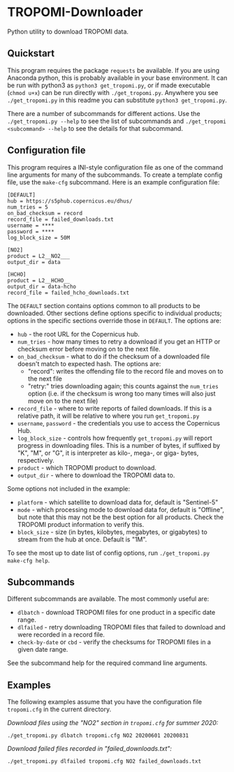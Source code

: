 # TROPOMI-Downloader
Python utility to download TROPOMI data. 

## Quickstart
This program requires the package `requests` be available. 
If you are using Anaconda python, this is probably available in your base environment.
It can be run with python3 as `python3 get_tropomi.py`, or if made executable (`chmod u+x`) can be run directly with `./get_tropomi.py`.
Anywhere you see `./get_tropomi.py` in this readme you can substitute `python3 get_tropomi.py`.

There are a number of subcommands for different actions. 
Use the `./get_tropomi.py --help` to see the list of subcommands and `./get_tropomi <subcommand> --help` to see the details for that subcommand.

## Configuration file

This program requires a INI-style configuration file as one of the command line arguments for many of the subcommands.
To create a template config file, use the `make-cfg` subcommand.
Here is an example configuration file:

```
[DEFAULT]
hub = https://s5phub.copernicus.eu/dhus/
num_tries = 5
on_bad_checksum = record
record_file = failed_downloads.txt
username = ****
password = ****
log_block_size = 50M

[NO2]
product = L2__NO2___
output_dir = data

[HCHO]
product = L2__HCHO__
output_dir = data-hcho
record_file = failed_hcho_downloads.txt
```

The `DEFAULT` section contains options common to all products to be downloaded. Other sections define options specific to individual products; options in the specific sections override those in `DEFAULT`.
The options are:

* `hub` - the root URL for the Copernicus hub.
* `num_tries` - how many times to retry a download if you get an HTTP or checksum error before moving on to the next file.
* `on_bad_checksum` - what to do if the checksum of a downloaded file doesn't match to expected hash. The options are:
  - "record": writes the offending file to the record file and moves on to the next file
  - "retry:" tries downloading again; this counts against the `num_tries` option (i.e. if the checksum is wrong too many times will also just move on to the next file)
* `record_file` - where to write reports of failed downloads. If this is a relative path, it will be relative to where you run `get_tropomi.py`
* `username`, `password` - the credentials you use to access the Copernicus Hub.
* `log_block_size` - controls how frequently `get_tropomi.py` will report progress in downloading files. This is a number of bytes, if suffixed by "K", "M", or "G", it is interpreter as kilo-, mega-, or giga- bytes, respectively.
* `product` - which TROPOMI product to download.
* `output_dir` - where to download the TROPOMI data to.

Some options not included in the example:

* `platform` - which satellite to download data for, default is "Sentinel-5"
* `mode` - which processing mode to download data for, default is "Offline", but note that this may not be the best option for all products. Check the TROPOMI product information to verify this.
* `block_size` - size (in bytes, kilobytes, megabytes, or gigabytes) to stream from the hub at once. Default is "1M".

To see the most up to date list of config options, run `./get_tropomi.py make-cfg help`.

## Subcommands

Different subcommands are available. The most commonly useful are:

* `dlbatch` - download TROPOMI files for one product in a specific date range.
* `dlfailed` - retry downloading TROPOMI files that failed to download and were recorded in a record file.
* `check-by-date` or `cbd` - verify the checksums for TROPOMI files in a given date range.

See the subcommand help for the required command line arguments.

## Examples

The following examples assume that you have the configuration file `tropomi.cfg` in the current directory.

*Download files using the "NO2" section in `tropomi.cfg` for summer 2020:*

```
./get_tropomi.py dlbatch tropomi.cfg NO2 20200601 20200831
```

*Download failed files recorded in "failed_downloads.txt":*

```
./get_tropomi.py dlfailed tropomi.cfg NO2 failed_downloads.txt
```
